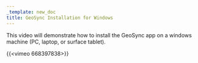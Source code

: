 ```yaml
---
_template: new_doc
title: GeoSync Installation for Windows
---
```


This video will demonstrate how to install the GeoSync app on a windows machine (PC, laptop, or surface tablet).

{{<vimeo 668397838>}} 
